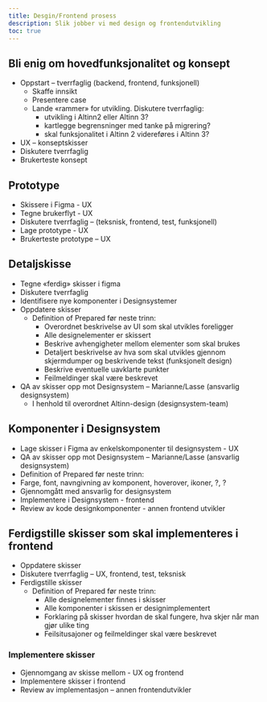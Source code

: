 ```yaml
---
title: Desgin/Frontend prosess
description: Slik jobber vi med design og frontendutvikling
toc: true
---
```


## Bli enig om hovedfunksjonalitet og konsept
  - Oppstart – tverrfaglig (backend, frontend, funksjonell) 
    - Skaffe innsikt
    - Presentere case
    - Lande «rammer» for utvikling. Diskutere tverrfaglig: 
      - utvikling i Altinn2 eller Altinn 3? 
      - kartlegge begrensninger med tanke på migrering? 
      - skal funksjonalitet i Altinn 2 videreføres i Altinn 3? 
  - UX – konseptskisser
  - Diskutere tverrfaglig
  - Brukerteste konsept

## Prototype 
- Skissere i Figma - UX
- Tegne brukerflyt - UX
- Diskutere tverrfaglig – (teksnisk, frontend, test, funksjonell) 
- Lage prototype - UX
- Brukerteste prototype – UX
  
## Detaljskisse
- Tegne «ferdig» skisser i figma
- Diskutere tverrfaglig
- Identifisere nye komponenter i Designsystemer
- Oppdatere skisser 
  - Definition of Prepared før neste trinn: 
    - Overordnet beskrivelse av UI som skal utvikles foreligger
    - Alle designelementer er skissert
    - Beskrive avhengigheter mellom elementer som skal brukes
    - Detaljert beskrivelse av hva som skal utvikles gjennom skjermdumper og beskrivende tekst (funksjonelt design)
    - Beskrive eventuelle uavklarte punkter
    - Feilmeldinger skal være beskrevet
- QA av skisser opp mot Designsystem – Marianne/Lasse (ansvarlig designsystem)
  - I henhold til overordnet Altinn-design (designsystem-team)

## Komponenter i Designsystem
- Lage skisser i Figma av enkelskomponenter til designsystem - UX
- QA av skisser opp mot Designsystem – Marianne/Lasse (ansvarlig designsystem)
-  Definition of Prepared før neste trinn: 
  - Farge, font, navngivning av komponent, hoverover, ikoner, ?, ?
  - Gjennomgått med ansvarlig for designsystem
- Implementere i Designsystem  - frontend
- Review av kode designkomponenter  - annen frontend utvikler
## Ferdigstille skisser som skal implementeres i frontend
   - Oppdatere skisser
   - Diskutere tverrfaglig – UX, frontend, test, teksnisk
   - Ferdigstille skisser
     - Definition of Prepared før neste trinn: 
       - Alle designelementer finnes i skisser
       - Alle komponenter i skissen er designimplementert
       - Forklaring på skisser hvordan de skal fungere, hva skjer når man gjør ulike ting
       - Feilsitusajoner og feilmeldinger skal være beskrevet
### Implementere skisser
- Gjennomgang av skisse mellom - UX og frontend
- Implementere skisser i frontend
- Review av implementasjon – annen frontendutvikler

